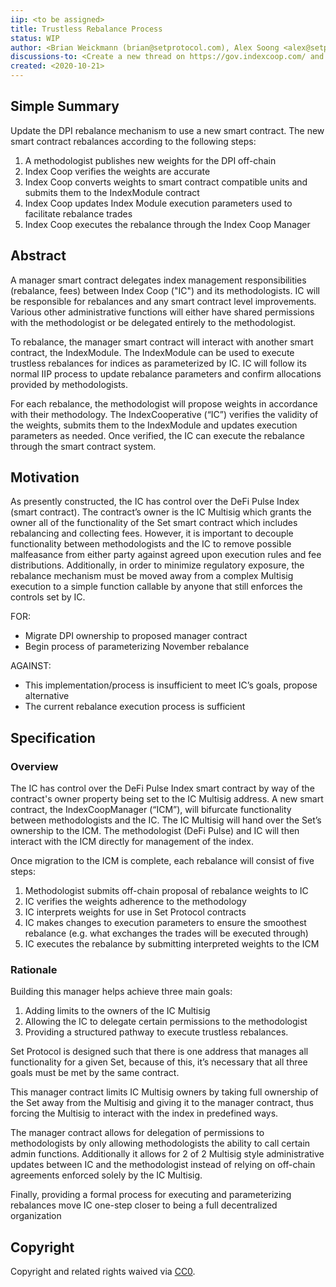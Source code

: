 ```yaml
---
iip: <to be assigned>
title: Trustless Rebalance Process
status: WIP
author: <Brian Weickmann (brian@setprotocol.com), Alex Soong <alex@setprotocol.com>, Richard Liang (richard@setprotocol.com) and Felix Feng (felix@setprotocol.com)>
discussions-to: <Create a new thread on https://gov.indexcoop.com/ and drop the link here>
created: <2020-10-21>
---
```


## Simple Summary

Update the DPI rebalance mechanism to use a new smart contract. The new smart contract rebalances according to the following steps:

1. A methodologist publishes new weights for the DPI off-chain
2. Index Coop verifies the weights are accurate
3. Index Coop converts weights to smart contract compatible units and submits them to the IndexModule contract
4. Index Coop updates Index Module execution parameters used to facilitate rebalance trades
5. Index Coop executes the rebalance through the Index Coop Manager

## Abstract

A manager smart contract delegates index management responsibilities (rebalance, fees) between Index Coop ("IC") and its methodologists. IC will be responsible for rebalances and any smart contract level improvements. Various other administrative functions will either have shared permissions with the methodologist or be delegated entirely to the methodologist.

To rebalance, the manager smart contract will interact with another smart contract, the IndexModule. The IndexModule can be used to execute trustless rebalances for indices as parameterized by IC. IC will follow its normal IIP process to update rebalance parameters and confirm allocations provided by methodologists.

For each rebalance, the methodologist will propose weights in accordance with their methodology. The IndexCooperative (“IC”) verifies the validity of the weights, submits them to the IndexModule and updates execution parameters as needed. Once verified, the IC can execute the rebalance through the smart contract system.

## Motivation

As presently constructed, the IC has control over the DeFi Pulse Index (smart contract). The contract’s owner is the IC Multisig which grants the owner all of the functionality of the Set smart contract which includes rebalancing and collecting fees. However, it is important to decouple functionality between methodologists and the IC to remove possible malfeasance from either party against agreed upon execution rules and fee distributions. Additionally, in order to minimize regulatory exposure, the rebalance mechanism must be moved away from a complex Multisig execution to a simple function callable by anyone that still enforces the controls set by IC.

FOR:

* Migrate DPI ownership to proposed manager contract
* Begin process of parameterizing November rebalance

AGAINST:

* This implementation/process is insufficient to meet IC’s goals, propose alternative
* The current rebalance execution process is sufficient

## Specification

### Overview

The IC has control over the DeFi Pulse Index smart contract by way of the contract's owner property being set to the IC Multisig address. A new smart contract, the IndexCoopManager (“ICM”), will bifurcate functionality between methodologists and the IC. The IC Multisig will hand over the Set’s ownership to the ICM. The methodologist (DeFi Pulse) and IC will then interact with the ICM directly for management of the index.

Once migration to the ICM is complete, each rebalance will consist of five steps:

1. Methodologist submits off-chain proposal of rebalance weights to IC
2. IC verifies the weights adherence to the methodology
3. IC interprets weights for use in Set Protocol contracts
4. IC makes changes to execution parameters to ensure the smoothest rebalance (e.g. what exchanges the trades will be executed through)
5. IC executes the rebalance by submitting interpreted weights to the ICM

### Rationale

Building this manager helps achieve three main goals:

1. Adding limits to the owners of the IC Multisig
2. Allowing the IC to delegate certain permissions to the methodologist
3. Providing a structured pathway to execute trustless rebalances.

Set Protocol is designed such that there is one address that manages all functionality for a given Set, because of this, it’s necessary that all three goals must be met by the same contract.

This manager contract limits IC Multisig owners by taking full ownership of the Set away from the Multisig and giving it to the manager contract, thus forcing the Multisig to interact with the index in predefined ways.

The manager contract allows for delegation of permissions to methodologists by only allowing methodologists the ability to call certain admin functions. Additionally it allows for 2 of 2 Multisig style administrative updates between IC and the methodologist instead of relying on off-chain agreements enforced solely by the IC Multisig.

Finally, providing a formal process for executing and parameterizing rebalances move IC one-step closer to being a full decentralized organization

## Copyright

Copyright and related rights waived via [CC0](https://creativecommons.org/publicdomain/zero/1.0/).